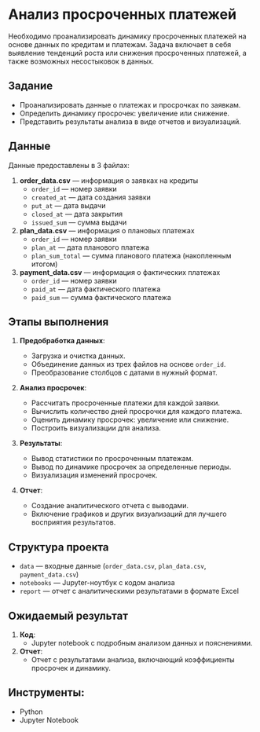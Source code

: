 # Анализ просроченных платежей

Необходимо проанализировать динамику просроченных платежей на основе данных по кредитам и платежам. Задача включает в себя выявление тенденций роста или снижения просроченных платежей, а также возможных несостыковок в данных.

## Задание
- Проанализировать данные о платежах и просрочках по заявкам.
- Определить динамику просрочек: увеличение или снижение.
- Представить результаты анализа в виде отчетов и визуализаций.

## Данные

Данные предоставлены в 3 файлах:
1. **order_data.csv** — информация о заявках на кредиты
   - `order_id` — номер заявки
   - `created_at` — дата создания заявки
   - `put_at` — дата выдачи
   - `closed_at` — дата закрытия
   - `issued_sum` — сумма выдачи
2. **plan_data.csv** — информация о плановых платежах
   - `order_id` — номер заявки
   - `plan_at` — дата планового платежа
   - `plan_sum_total` — сумма планового платежа (накопленным итогом)
3. **payment_data.csv** — информация о фактических платежах
   - `order_id` — номер заявки
   - `paid_at` — дата фактического платежа
   - `paid_sum` — сумма фактического платежа

## Этапы выполнения

1. **Предобработка данных**:
   - Загрузка и очистка данных.
   - Объединение данных из трех файлов на основе `order_id`.
   - Преобразование столбцов с датами в нужный формат.

2. **Анализ просрочек**:
   - Рассчитать просроченные платежи для каждой заявки.
   - Вычислить количество дней просрочки для каждого платежа.
   - Оценить динамику просрочек: увеличение или снижение.
   - Построить визуализации для анализа.

3. **Результаты**:
   - Вывод статистики по просроченным платежам.
   - Вывод по динамике просрочек за определенные периоды.
   - Визуализация изменений просрочек.

4. **Отчет**:
   - Создание аналитического отчета с выводами.
   - Включение графиков и других визуализаций для лучшего восприятия результатов.

## Структура проекта

- `data` — входные данные (`order_data.csv`, `plan_data.csv`, `payment_data.csv`)
- `notebooks` — Jupyter-ноутбук с кодом анализа
- `report` — отчет с аналитическими результатами в формате Excel

## Ожидаемый результат

1. **Код**:
   - Jupyter notebook с подробным анализом данных и пояснениями.
2. **Отчет**:
   - Отчет с результатами анализа, включающий коэффициенты просрочек и динамику.

## Инструменты:
- Python
- Jupyter Notebook

